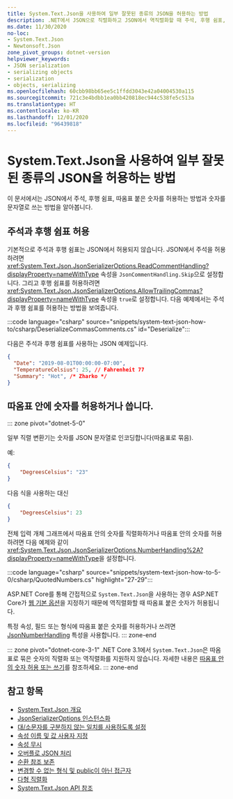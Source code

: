 ```yaml
---
title: System.Text.Json을 사용하여 일부 잘못된 종류의 JSON을 허용하는 방법
description: .NET에서 JSON으로 직렬화하고 JSON에서 역직렬화할 때 주석, 후행 쉼표, 따옴표 붙은 숫자를 허용하는 방법을 알아봅니다.
ms.date: 11/30/2020
no-loc:
- System.Text.Json
- Newtonsoft.Json
zone_pivot_groups: dotnet-version
helpviewer_keywords:
- JSON serialization
- serializing objects
- serialization
- objects, serializing
ms.openlocfilehash: 60cbb98bb65ee5c1ffdd3043e42a04004530a115
ms.sourcegitcommit: 721c3e4bdbb1ea0bb420818ec944c538fe5c513a
ms.translationtype: HT
ms.contentlocale: ko-KR
ms.lasthandoff: 12/01/2020
ms.locfileid: "96439818"
---
```

# <a name="how-to-allow-some-kinds-of-invalid-json-with-no-locsystemtextjson"></a>System.Text.Json을 사용하여 일부 잘못된 종류의 JSON을 허용하는 방법

이 문서에서는 JSON에서 주석, 후행 쉼표, 따옴표 붙은 숫자를 허용하는 방법과 숫자를 문자열로 쓰는 방법을 알아봅니다.

## <a name="allow-comments-and-trailing-commas"></a>주석과 후행 쉼표 허용

기본적으로 주석과 후행 쉼표는 JSON에서 허용되지 않습니다. JSON에서 주석을 허용하려면 <xref:System.Text.Json.JsonSerializerOptions.ReadCommentHandling?displayProperty=nameWithType> 속성을 `JsonCommentHandling.Skip`으로 설정합니다.
그리고 후행 쉼표를 허용하려면 <xref:System.Text.Json.JsonSerializerOptions.AllowTrailingCommas?displayProperty=nameWithType> 속성을 `true`로 설정합니다. 다음 예제에서는 주석과 후행 쉼표를 허용하는 방법을 보여줍니다.

:::code language="csharp" source="snippets/system-text-json-how-to/csharp/DeserializeCommasComments.cs" id="Deserialize":::

다음은 주석과 후행 쉼표를 사용하는 JSON 예제입니다.

```json
{
  "Date": "2019-08-01T00:00:00-07:00",
  "TemperatureCelsius": 25, // Fahrenheit 77
  "Summary": "Hot", /* Zharko */
}
```

## <a name="allow-or-write-numbers-in-quotes"></a>따옴표 안에 숫자를 허용하거나 씁니다.

::: zone pivot="dotnet-5-0"

일부 직렬 변환기는 숫자를 JSON 문자열로 인코딩합니다(따옴표로 묶음).

예:

```json
{
    "DegreesCelsius": "23"
}
```

다음 식을 사용하는 대신

```json
{
    "DegreesCelsius": 23
}
```

전체 입력 개체 그래프에서 따옴표 안의 숫자를 직렬화하거나 따옴표 안의 숫자를 허용하려면 다음 예제와 같이 <xref:System.Text.Json.JsonSerializerOptions.NumberHandling%2A?displayProperty=nameWithType>을 설정합니다.

:::code language="csharp" source="snippets/system-text-json-how-to-5-0/csharp/QuotedNumbers.cs" highlight="27-29":::

ASP.NET Core를 통해 간접적으로 `System.Text.Json`을 사용하는 경우 ASP.NET Core가 [웹 기본 옵션](xref:System.Text.Json.JsonSerializerDefaults.Web)을 지정하기 때문에 역직렬화할 때 따옴표 붙은 숫자가 허용됩니다.

특정 속성, 필드 또는 형식에 따옴표 붙은 숫자를 허용하거나 쓰려면 [JsonNumberHandling](xref:System.Text.Json.Serialization.JsonNumberHandlingAttribute) 특성을 사용합니다.
::: zone-end

::: zone pivot="dotnet-core-3-1"
.NET Core 3.1에서 `System.Text.Json`은 따옴표로 묶은 숫자의 직렬화 또는 역직렬화를 지원하지 않습니다. 자세한 내용은 [따옴표 안의 숫자 허용 또는 쓰기](system-text-json-migrate-from-newtonsoft-how-to.md#allow-or-write-numbers-in-quotes)를 참조하세요.
::: zone-end

## <a name="see-also"></a>참고 항목

* [System.Text.Json 개요](system-text-json-overview.md)
* [JsonSerializerOptions 인스턴스화](system-text-json-configure-options.md)
* [대/소문자를 구분하지 않는 일치를 사용하도록 설정](system-text-json-character-casing.md)
* [속성 이름 및 값 사용자 지정](system-text-json-customize-properties.md)
* [속성 무시](system-text-json-ignore-properties.md)
* [오버플로 JSON 처리](system-text-json-handle-overflow.md)
* [순환 참조 보존](system-text-json-preserve-references.md)
* [변경할 수 없는 형식 및 public이 아닌 접근자](system-text-json-immutability.md)
* [다형 직렬화](system-text-json-polymorphism.md)
* [System.Text.Json API 참조](xref:System.Text.Json)
